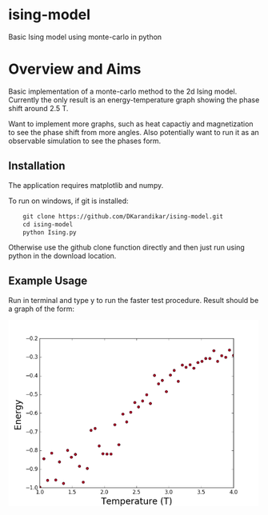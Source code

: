 # ising-model

Basic Ising model using monte-carlo in python

# Overview and Aims

Basic implementation of a monte-carlo method to the 2d Ising model. Currently the only result is an energy-temperature graph showing the phase shift around 2.5 T. 

Want to implement more graphs, such as heat capactiy and magnetization to see the phase shift from more angles. Also potentially want to run it as an observable simulation to see the phases form.


## Installation

The application requires matplotlib and numpy.

To run on windows, if git is installed:

        git clone https://github.com/DKarandikar/ising-model.git
        cd ising-model
        python Ising.py

Otherwise use the github clone function directly and then just run using python in the download location.


## Example Usage

Run in terminal and type y to run the faster test procedure. Result should be a graph of the form:

<img src="images/testingexample.png" width="500">

